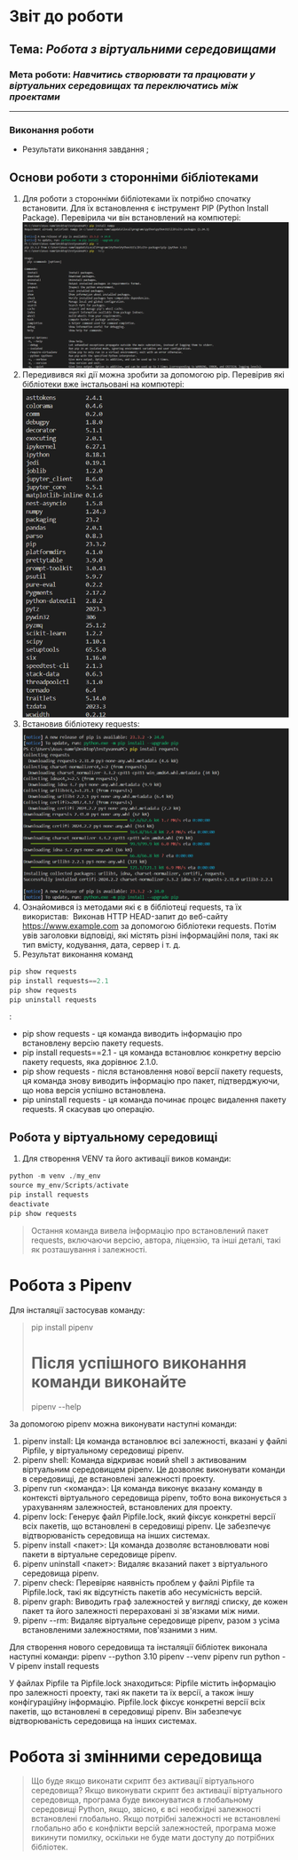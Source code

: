 # Звіт до роботи
## Тема: _Робота з віртуальними середовищами_
### Мета роботи: _Навчитись створювати та працювати у віртуальних середовищах та переключатись між проектами_

---
### Виконання роботи
- Результати виконання завдання ;
## Основи роботи з сторонніми бібліотеками
1. Для роботи з сторонніми бібліотеками їх потрібно спочатку встановити. Для їх встановлення є інструмент PIP (Python Install Package). Перевірила чи він встановлений на компютері:  ![](./ggg1.png)
2. Передивився які дії можна зробити за допомогою pip. Перевірив які бібліотеки вже інстальовані на компютері: 
![](./ggg2.png)
3. Встановив бібліотеку requests: 
![](./ggg3.png)
4. Ознайомився із методами які є в бібліотеці requests, та їх використав: 
![]()
Виконав HTTP HEAD-запит до веб-сайту https://www.example.com за допомогою бібліотеки requests. Потім увів заголовки відповіді, які містять різні інформаційні поля, такі як тип вмісту, кодування, дата, сервер і т. д.
5. Результат виконання команд 

```python
pip show requests
pip install requests==2.1
pip show requests
pip uninstall requests 
```

:
![]()
- pip show requests - ця команда виводить інформацію про встановлену версію пакету requests.
- pip install requests==2.1 - ця команда встановлює конкретну версію пакету requests, яка дорівнює 2.1.0. 
- pip show requests - після встановлення нової версії пакету requests, ця команда знову виводить інформацію про пакет, підтверджуючи, що нова версія успішно встановлена. 
- pip uninstall requests - ця команда починає процес видалення пакету requests. Я скасував цю операцію.
## Робота у віртуальному середовищі
1. Для створення VENV та його активації виков команди:

```python
python -m venv ./my_env
source my_env/Scripts/activate
pip install requests
deactivate
pip show requests
```
> Остання команда вивела інформацію про встановлений пакет requests, включаючи версію, автора, ліцензію, та інші деталі, такі як розташування і залежності.

# Робота з Pipenv

Для інсталяції застосував команду:
> pip install pipenv
># Після успішного виконання команди виконайте
>pipenv --help

За допомогою pipenv можна виконувати наступні команди:
1. pipenv install: Ця команда встановлює всі залежності, вказані у файлі Pipfile, у віртуальному середовищі pipenv.
2. pipenv shell: Команда відкриває новий shell з активованим віртуальним середовищем pipenv. Це дозволяє виконувати команди в середовищі, де встановлені залежності проекту.
3. pipenv run <команда>: Ця команда виконує вказану команду в контексті віртуального середовища pipenv, тобто вона виконується з урахуванням залежностей, встановлених для проекту.
4. pipenv lock: Генерує файл Pipfile.lock, який фіксує конкретні версії всіх пакетів, що встановлені в середовищі pipenv. Це забезпечує відтворюваність середовища на інших системах.
5. pipenv install <пакет>: Ця команда дозволяє встановлювати нові пакети в віртуальне середовище pipenv.
6. pipenv uninstall <пакет>: Видаляє вказаний пакет з віртуального середовища pipenv.
7. pipenv check: Перевіряє наявність проблем у файлі Pipfile та Pipfile.lock, такі як відсутність пакетів або несумісність версій.
8. pipenv graph: Виводить граф залежностей у вигляді списку, де кожен пакет та його залежності перераховані зі зв'язками між ними.
9. pipenv --rm: Видаляє віртуальне середовище pipenv, разом з усіма встановленими залежностями, пов'язаними з ним.

Для створення нового середовища та інсталяції бібліотек виконала наступні команди:
pipenv --python 3.10
pipenv --venv
pipenv run python -V
pipenv install requests

У файлах Pipfile та Pipfile.lock знаходиться:
Pipfile містить інформацію про залежності проекту, такі як пакети та їх версії, а також іншу конфігураційну інформацію.
Pipfile.lock фіксує конкретні версії всіх пакетів, що встановлені в середовищі pipenv. Він забезпечує відтворюваність середовища на інших системах.

# Робота зі змінними середовища
> Що буде якщо виконати скрипт без активації віртуального середовища?
> Якщо виконувати скрипт без активації віртуального середовища, програма буде виконуватися в глобальному середовищі Python, якщо, звісно, є всі необхідні залежності встановлені глобально.
Якщо потрібні залежності не встановлені глобально або є конфлікти версій залежностей, програма може викинути помилку, оскільки не буде мати доступу до потрібних бібліотек.
